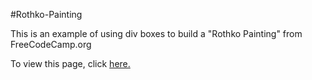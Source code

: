 #Rothko-Painting

This is an example of using div boxes to build a "Rothko Painting" from FreeCodeCamp.org

To view this page, click <a href=https://elborracho420.github.io/free-code-camp-progress/rothko-painting/index.html title="Rothko Painting"> here.</a>